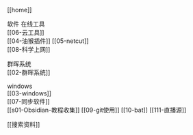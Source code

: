[[home]]    

软件
在线工具  
[[06-云工具]]  
[[04-油猴插件]] 
[[05-netcut]]  
[[08-科学上网]]
 
群晖系统  
[[02-群晖系统]]

windows   
[[03-windows]]  
[[07-同步软件]]  
[[s01-Obsidian-教程收集]]
[[09-git使用]]
[[10-bat]]
[[111-直播源]]


[[搜索资料]]